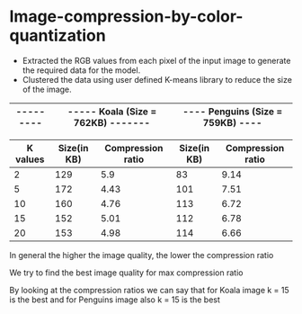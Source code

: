 # Image-compression-by-color-quantization

-	Extracted the RGB values from each pixel of the input image to generate the required data for the model.
-	Clustered the data using user defined K-means library to reduce the size of the image.

|---------|        -----  Koala (Size = 762KB)  -------   |    ----  Penguins (Size = 759KB) ----    |
|---|---|---|

|   K values     |   Size(in KB)  | Compression ratio |  Size(in KB) | Compression ratio |
|----------------|----------------|-------------------|--------------|-------------------|
|        2       |       129      |        5.9        |       83     |        9.14       |
|        5       |       172      |        4.43       |       101    |        7.51       |
|        10      |       160      |        4.76       |       113    |        6.72       |
|        15      |       152      |        5.01       |       112    |        6.78       |
|        20      |       153      |        4.98       |       114    |        6.66       |



In general the higher the image quality, the lower the compression ratio

We try to find the best image quality for max compression ratio

By looking at the compression ratios we can say that for Koala image k = 15 is the best and for Penguins image also k = 15 is the best 
